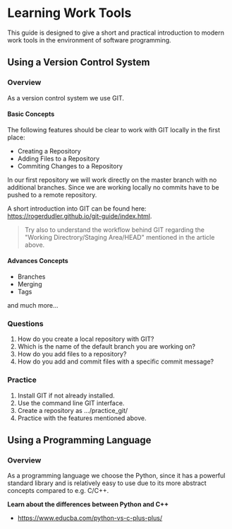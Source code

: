# Learning Work Tools

This guide is designed to give a short and practical introduction 
to modern work tools in the environment of software programming.

## Using a Version Control System

### Overview

As a version control system we use GIT.

#### Basic Concepts

The following features should be clear to work with GIT locally in the first place:

* Creating a Repository
* Adding Files to a Repository
* Commiting Changes to a Repository

In our first repository we will work directly on the master branch with no 
additional branches. Since we are working locally no commits have to be pushed to a remote repository.

A short introduction into GIT can be found here: https://rogerdudler.github.io/git-guide/index.html.

> Try also to understand the workflow behind GIT regarding the "Working Directrory/Staging Area/HEAD" mentioned in the article above.

#### Advances Concepts

* Branches
* Merging
* Tags  

and much more...

### Questions

1. How do you create a local repository with GIT?
2. Which is the name of the default branch you are working on?
3. How do you add files to a repository?
4. How do you add and commit files with a specific commit message?


### Practice

1. Install GIT if not already installed.
2. Use the command line GIT interface.
3. Create a repository as .../practice_git/
4. Practice with the features mentioned above.


## Using a Programming Language

### Overview

As a programming language we choose the Python, since it has a powerful standard library and is relatively easy to use due to its more abstract concepts compared to e.g. C/C++.

__Learn about the differences between Python and C++__
* https://www.educba.com/python-vs-c-plus-plus/


